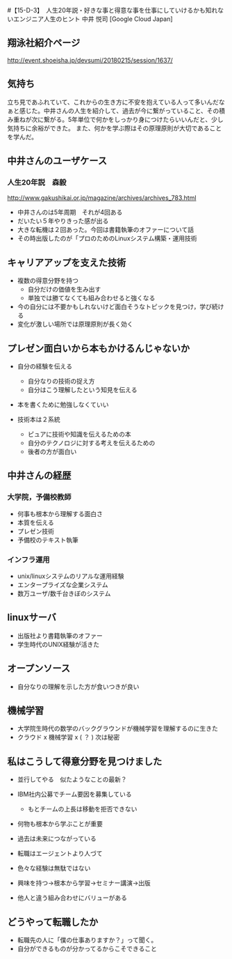 #【15-D-3】　人生20年説・好きな事と得意な事を仕事にしていけるかも知れないエンジニア人生のヒント 中井 悦司 [Google Cloud Japan]

## 翔泳社紹介ページ
http://event.shoeisha.jp/devsumi/20180215/session/1637/

## 気持ち
立ち見であふれていて、これからの生き方に不安を抱えている人って多いんだなぁと感じた。中井さんの人生を紹介して、過去が今に繋がっていること、その積み重ねが次に繋がる。5年単位で何かをしっかり身につけたらいいんだと、少し気持ちに余裕ができた。
また、何かを学ぶ際はその原理原則が大切であることを学んだ。

## 中井さんのユーザケース

### 人生20年説　森毅
http://www.gakushikai.or.jp/magazine/archives/archives_783.html

- 中井さんのは5年周期　それが4回ある
- だいたい５年やりきった感が出る
- 大きな転機は２回あった。今回は書籍執筆のオファーについて話
- その時出版したのが「プロのためのLinuxシステム構築・運用技術

## キャリアアップを支えた技術
- 複数の得意分野を持つ
	- 自分だけの価値を生み出す
	- 単独では勝てなくても組み合わせると強くなる
- 今の自分には不要かもしれないけど面白そうなトピックを見つけ，学び続ける
- 変化が激しい場所では原理原則が長く効く

## プレゼン面白いから本もかけるんじゃないか
- 自分の経験を伝える
	- 自分なりの技術の捉え方
	- 自分はこう理解したという知見を伝える
- 本を書くために勉強しなくていい

- 技術本は２系統
	- ピュアに技術や知識を伝えるための本
	- 自分のテクノロジに対する考えを伝えるための
	- 後者の方が面白い

## 中井さんの経歴
### 大学院，予備校教師
- 何事も根本から理解する面白さ
- 本質を伝える
- プレゼン技術
- 予備校のテキスト執筆

### インフラ運用
- unix/linuxシステムのリアルな運用経験
- エンタープライズな企業システム
- 数万ユーザ/数千台きぼのシステム

## linuxサーバ
- 出版社より書籍執筆のオファー
- 学生時代のUNIX経験が活きた

## オープンソース
- 自分なりの理解を示した方が食いつきが良い

## 機械学習
- 大学院生時代の数学のバックグラウンドが機械学習を理解するのに生きた
- クラウド x 機械学習 x ( ？ ) 次は秘密

## 私はこうして得意分野を見つけました
- 並行してやる　似たようなことの最新？
- IBM社内公募でチーム要因を募集している
	- もとチームの上長は移動を拒否できない

- 何物も根本から学ぶことが重要
- 過去は未来につながっている
- 転職はエージェントより人づて
- 色々な経験は無駄ではない
- 興味を持つ→根本から学習→セミナー講演→出版
- 他人と違う組み合わせにバリューがある

## どうやって転職したか
- 転職先の人に「僕の仕事ありますか？」って聞く。
- 自分ができるものが分かってるからこそできること
